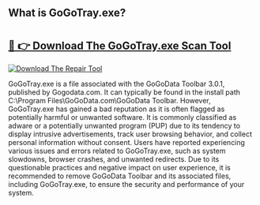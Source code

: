## What is GoGoTray.exe? 

# <h2><a href="https://exedetect.com/download.php?GoGoTray.exe">🔗 👉 Download The GoGoTray.exe Scan Tool</a></h2>

[![Download The Repair Tool](https://exedetect.com/download-button.jpg)](https://exedetect.com/download.php?GoGoTray.exe)

GoGoTray.exe is a file associated with the GoGoData Toolbar 3.0.1, published by Gogodata.com. It can typically be found in the install path C:\Program Files\GoGoData.com\GoGoData Toolbar. However, GoGoTray.exe has gained a bad reputation as it is often flagged as potentially harmful or unwanted software. It is commonly classified as adware or a potentially unwanted program (PUP) due to its tendency to display intrusive advertisements, track user browsing behavior, and collect personal information without consent. Users have reported experiencing various issues and errors related to GoGoTray.exe, such as system slowdowns, browser crashes, and unwanted redirects. Due to its questionable practices and negative impact on user experience, it is recommended to remove GoGoData Toolbar and its associated files, including GoGoTray.exe, to ensure the security and performance of your system.